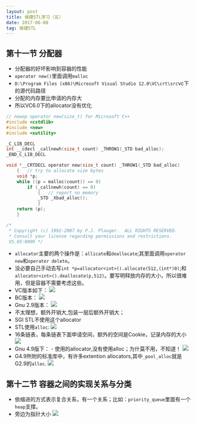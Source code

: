 ```yaml
---
layout: post
title: 侯捷STL学习（五）
date: 2017-06-08
tag: 侯捷STL
---
```


## 第十一节 分配器

- 分配器的好坏影响到容器的性能
- `operator new()`里面调用`malloc`
- `D:\Program Files (x86)\Microsoft Visual Studio 12.0\VC\crt\src`vc下的源代码路径
- 分配的内存要比申请的内存大
- 所以VC6.0下的allocator没有优化

```C
// newop operator new(size_t) for Microsoft C++
#include <cstdlib>
#include <new>
#include <xutility>

_C_LIB_DECL
int __cdecl _callnewh(size_t count) _THROW1(_STD bad_alloc);
_END_C_LIB_DECL

void *__CRTDECL operator new(size_t count) _THROW1(_STD bad_alloc)
	{	// try to allocate size bytes
	void *p;
	while ((p = malloc(count)) == 0)
		if (_callnewh(count) == 0)
			{	// report no memory
			_STD _Xbad_alloc();
			}
	return (p);
	}

/*
 * Copyright (c) 1992-2007 by P.J. Plauger.  ALL RIGHTS RESERVED.
 * Consult your license regarding permissions and restrictions.
 V5.03:0009 */
```

- `allocator`主要的两个操作是：`allicate`和`deallocate`;其里面调用`operator new`和`operator delete`。
- 没必要自己手动去写`int *p=allocator<int>().allocate(512,(int*)0)`;和`allocator<int>().deallocate(p,512)`。要写明释放内存的大小，所以很难用，但是容器不需要考虑这些。
- VC版本如下：
![](http://i.imgur.com/h7ieTg1.png)
- BC版本：
![](http://i.imgur.com/Xp2bdcV.png)
- Gnu 2.9版本：
![](http://i.imgur.com/JsWCjcD.png)
- 不太理想，额外开销大,包装一层后额外开销大；
- SGI STL不使用这个allocator
- STL使用`alloc`:
![](http://i.imgur.com/sQ5fbTq.png)
- 16条链表，每条链表下面申请空间，额外的空间是Cookie，记录内存的大小
![](http://i.imgur.com/HtrqTkC.png)
- Gnu 4.9版下：
      - 使用的allocator,没有使用alloc；为什莫不用，不知道！
![](http://i.imgur.com/r9ipzBy.png)
- G4.9所附的标准库中，有许多extention allocators,其中`_pool_alloc`就是G2.9的`alloc`.
![](http://i.imgur.com/fPrNYbV.png)

## 第十二节 容器之间的实现关系与分类

- 依缩进的方式表示复合关系，有一个关系；比如：`priority_queue`里面有一个`heap`支撑。
- 旁边为指针大小
![](http://i.imgur.com/7pkhHCd.png)

